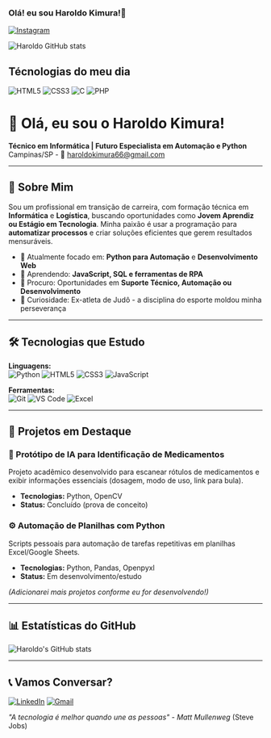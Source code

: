 ### Olá! eu sou Haroldo Kimura!👋
[![Instagram](https://img.shields.io/badge/Instagram-E4405F?style=for-the-badge&logo=instagram&logoColor=white)](https://www.instagram.com/hkimura_/)

![Haroldo GitHub stats](https://github-readme-stats.vercel.app/api?username=HaroldoDEV1&show_icons=true&theme=radical)

## Técnologias do meu dia

<div style="display: inline_block">
   <img alt= HTML5 src="https://img.shields.io/badge/HTML5-E34F26?style=for-the-badge&logo=html5&logoColor=white">
   <img alt= CSS3 src="https://img.shields.io/badge/CSS3-1572B6?style=for-the-badge&logo=css3&logoColor=white">
   <img alt= C src="https://img.shields.io/badge/C-00599C?style=for-the-badge&logo=c&logoColor=white">
   <img alt= PHP src="https://img.shields.io/badge/PHP-777BB4?style=for-the-badge&logo=php&logoColor=white">
</div>


# 👋 Olá, eu sou o Haroldo Kimura!

**Técnico em Informática | Futuro Especialista em Automação e Python**  
Campinas/SP - 📧 haroldokimura66@gmail.com

---

## 🚀 Sobre Mim

Sou um profissional em transição de carreira, com formação técnica em **Informática** e **Logística**, buscando oportunidades como **Jovem Aprendiz ou Estágio em Tecnologia**. Minha paixão é usar a programação para **automatizar processos** e criar soluções eficientes que gerem resultados mensuráveis.

- 🔭 Atualmente focado em: **Python para Automação** e **Desenvolvimento Web**
- 🌱 Aprendendo: **JavaScript, SQL e ferramentas de RPA**
- 💼 Procuro: Oportunidades em **Suporte Técnico, Automação ou Desenvolvimento**
- 🥋 Curiosidade: Ex-atleta de Judô - a disciplina do esporte moldou minha perseverança

---

## 🛠️ Tecnologias que Estudo

**Linguagens:**  
![Python](https://img.shields.io/badge/Python-3776AB?style=for-the-badge&logo=python&logoColor=white)
![HTML5](https://img.shields.io/badge/HTML5-E34F26?style=for-the-badge&logo=html5&logoColor=white)
![CSS3](https://img.shields.io/badge/CSS3-1572B6?style=for-the-badge&logo=css3&logoColor=white)
![JavaScript](https://img.shields.io/badge/JavaScript-F7DF1E?style=for-the-badge&logo=javascript&logoColor=black)

**Ferramentas:**  
![Git](https://img.shields.io/badge/Git-F05032?style=for-the-badge&logo=git&logoColor=white)
![VS Code](https://img.shields.io/badge/VS_Code-007ACC?style=for-the-badge&logo=visual-studio-code&logoColor=white)
![Excel](https://img.shields.io/badge/Excel-217346?style=for-the-badge&logo=microsoft-excel&logoColor=white)

---

## 📂 Projetos em Destaque

### 🤖 Protótipo de IA para Identificação de Medicamentos
Projeto acadêmico desenvolvido para escanear rótulos de medicamentos e exibir informações essenciais (dosagem, modo de uso, link para bula).
- **Tecnologias:** Python, OpenCV
- **Status:** Concluído (prova de conceito)

### ⚙️ Automação de Planilhas com Python
Scripts pessoais para automação de tarefas repetitivas em planilhas Excel/Google Sheets.
- **Tecnologias:** Python, Pandas, Openpyxl
- **Status:** Em desenvolvimento/estudo

*(Adicionarei mais projetos conforme eu for desenvolvendo!)*

---

## 📊 Estatísticas do GitHub

![Haroldo's GitHub stats](https://github-readme-stats.vercel.app/api?username=SEU-USUARIO-AQUI&show_icons=true&theme=radical)

---

## 📞 Vamos Conversar?

[![LinkedIn](https://img.shields.io/badge/LinkedIn-0077B5?style=for-the-badge&logo=linkedin&logoColor=white)](https://www.linkedin.com/in/haroldo-kimura-a9013b229/)
[![Gmail](https://img.shields.io/badge/Gmail-D14836?style=for-the-badge&logo=gmail&logoColor=white)](mailto:haroldokimura66@gmail.com)

*"A tecnologia é melhor quando une as pessoas" - Matt Mullenweg*
                                                   (Steve Jobs)
